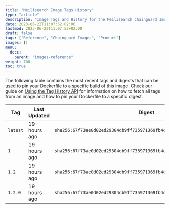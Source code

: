 ```yaml
---
title: "Meilisearch Image Tags History"
type: "article"
description: "Image Tags and History for the Meilisearch Chainguard Image"
date: 2023-06-22T11:07:52+02:00
lastmod: 2023-06-22T11:07:52+02:00
draft: false
tags: ["Reference", "Chainguard Images", "Product"]
images: []
menu:
  docs:
    parent: "images-reference"
weight: 700
toc: true
---
```


The following table contains the most recent tags and digests that can be used to pin your Dockerfile to a specific build of this image. Check our guide on [Using the Tag History API](/chainguard/chainguard-images/using-the-tag-history-api/) for information on how to fetch all tags from an image and how to pin your Dockerfile to a specific digest.

| Tag      | Last Updated | Digest                                                                    |
|----------|--------------|---------------------------------------------------------------------------|
| `latest` | 19 hours ago | `sha256:67f73ae0d02ed29304db9ff735971369fb4c1dc27c055fe21b50eb7dc5a3bc5b` |
| `1`      | 19 hours ago | `sha256:67f73ae0d02ed29304db9ff735971369fb4c1dc27c055fe21b50eb7dc5a3bc5b` |
| `1.2`    | 19 hours ago | `sha256:67f73ae0d02ed29304db9ff735971369fb4c1dc27c055fe21b50eb7dc5a3bc5b` |
| `1.2.0`  | 19 hours ago | `sha256:67f73ae0d02ed29304db9ff735971369fb4c1dc27c055fe21b50eb7dc5a3bc5b` |
